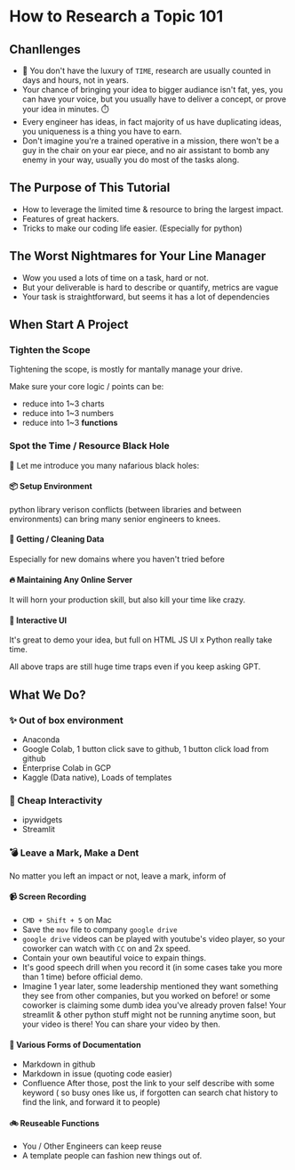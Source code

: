 # How to Research a Topic 101

## Chanllenges
* 🏁 You don't have the luxury of `TIME`, research are usually counted in days and hours, not in years.
* Your chance of bringing your idea to bigger audiance isn't fat, yes, you can have your voice, but you usually have to deliver a concept, or prove your idea in minutes. ⏱️
* Every engineer has ideas, in fact majority of us have duplicating ideas, you uniqueness is a thing you have to earn.
* Don't imagine you're a trained operative in a mission, there won't be a guy in the chair on your ear piece, and no air assistant to bomb any enemy in your way, usually you do most of the tasks along.

## The Purpose of This Tutorial
* How to leverage the limited time & resource to bring the largest impact.
* Features of great hackers.
* Tricks to make our coding life easier. (Especially for python)

## The Worst Nightmares for Your Line Manager
* Wow you used a lots of time on a task, hard or not.
* But your deliverable is hard to describe or quantify, metrics are vague
* Your task is straightforward, but seems it has a lot of dependencies

## When Start A Project
### Tighten the Scope
Tightening the scope, is mostly for mantally manage your drive.

Make sure your core logic / points can be:
* reduce into 1~3 charts
* reduce into 1~3 numbers
* reduce into 1~3 **functions**

### Spot the Time / Resource Black Hole
🌌 Let me introduce you many nafarious black holes:

#### 📦 Setup Environment
python library verison conflicts (between libraries and between environments) can bring many senior engineers to knees.

#### 🧽 Getting / Cleaning Data
Especially for new domains where you haven't tried before

#### 🔥 Maintaining Any Online Server
It will horn your production skill, but also kill your time like crazy.

#### 🤹 Interactive UI
It's great to demo your idea, but full on HTML JS UI x Python really take time.

All above traps are still huge time traps even if you keep asking GPT.

## What We Do?
### ✨ Out of box environment
* Anaconda
* Google Colab, 1 button click save to github, 1 button click load from github
* Enterprise Colab in GCP
* Kaggle (Data native), Loads of templates

### 🍳 Cheap Interactivity
* ipywidgets
* Streamlit

### 💣 Leave a Mark, Make a Dent
No matter you left an impact or not, leave a mark, inform of
#### 📹 Screen Recording
* `CMD + Shift + 5` on Mac
* Save the `mov` file to company `google drive`
* `google drive` videos can be played with youtube's video player, so your coworker can watch with `CC` on and 2x speed. 
* Contain your own beautiful voice to expain things.
* It's good speech drill when you record it (in some cases take you more than 1 time) before official demo.
* Imagine 1 year later, some leadership mentioned they want something they see from other companies, but you worked on before! or some coworker is claiming some dumb idea you've already proven false! Your streamlit & other python stuff might not be running anytime soon, but your video is there! You can share your video by then.

#### 📜 Various Forms of Documentation
* Markdown in github
* Markdown in issue (quoting code easier)
* Confluence
After those, post the link to your self describe with some keyword ( so busy ones like us, if forgotten can search chat history to find the link, and forward it to people)

#### 🚲 Reuseable Functions
* You / Other Engineers can keep reuse
* A template people can fashion new things out of. 

